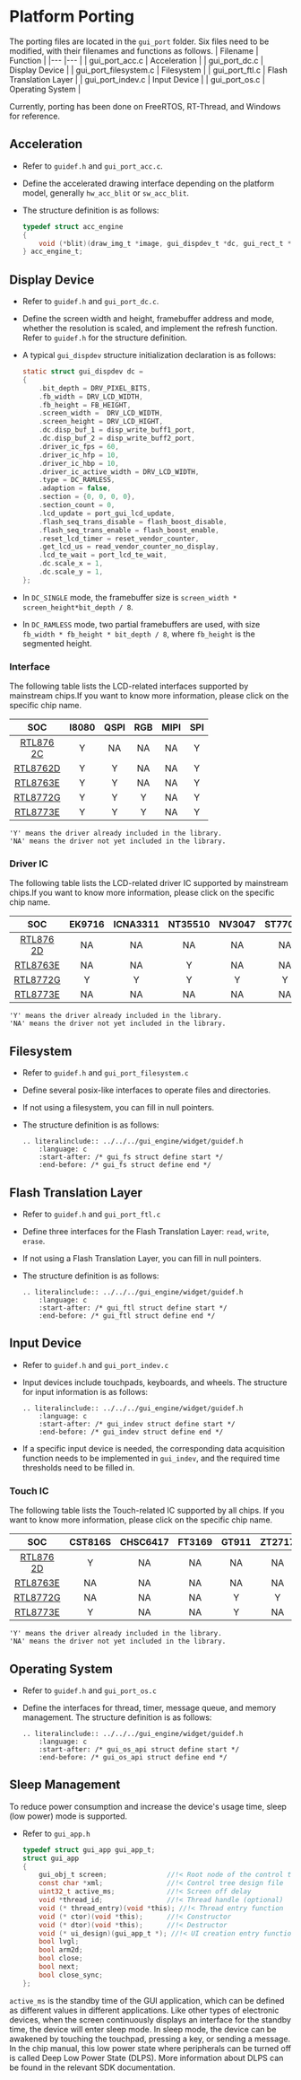 # Platform Porting

The porting files are located in the `gui_port` folder.
Six files need to be modified, with their filenames and functions as follows.
| Filename                   | Function             |
|---                         |---                   |
| gui_port_acc.c             | Acceleration         |
| gui_port_dc.c              | Display Device       |
| gui_port_filesystem.c      | Filesystem           |
| gui_port_ftl.c             | Flash Translation Layer |
| gui_port_indev.c           | Input Device         |
| gui_port_os.c              | Operating System     |

Currently, porting has been done on FreeRTOS, RT-Thread, and Windows for reference.

## Acceleration

- Refer to `guidef.h` and `gui_port_acc.c`.
- Define the accelerated drawing interface depending on the platform model, generally `hw_acc_blit` or `sw_acc_blit`.
- The structure definition is as follows:

    ```C
    typedef struct acc_engine
    {
        void (*blit)(draw_img_t *image, gui_dispdev_t *dc, gui_rect_t *rect);
    } acc_engine_t;
    ```

## Display Device

- Refer to `guidef.h` and `gui_port_dc.c`.
- Define the screen width and height, framebuffer address and mode, whether the resolution is scaled, and implement the refresh function. Refer to `guidef.h` for the structure definition.
- A typical `gui_dispdev` structure initialization declaration is as follows:

    ```C
    static struct gui_dispdev dc =
    {
        .bit_depth = DRV_PIXEL_BITS,
        .fb_width = DRV_LCD_WIDTH,
        .fb_height = FB_HEIGHT,
        .screen_width =  DRV_LCD_WIDTH,
        .screen_height = DRV_LCD_HIGHT,
        .dc.disp_buf_1 = disp_write_buff1_port,
        .dc.disp_buf_2 = disp_write_buff2_port,
        .driver_ic_fps = 60,
        .driver_ic_hfp = 10,
        .driver_ic_hbp = 10,
        .driver_ic_active_width = DRV_LCD_WIDTH,
        .type = DC_RAMLESS,
        .adaption = false,
        .section = {0, 0, 0, 0},
        .section_count = 0,
        .lcd_update = port_gui_lcd_update,
        .flash_seq_trans_disable = flash_boost_disable,
        .flash_seq_trans_enable = flash_boost_enable,
        .reset_lcd_timer = reset_vendor_counter,
        .get_lcd_us = read_vendor_counter_no_display,
        .lcd_te_wait = port_lcd_te_wait,
        .dc.scale_x = 1,
        .dc.scale_y = 1,
    };
    ```

- In `DC_SINGLE` mode, the framebuffer size is `screen_width * screen_height*bit_depth / 8`.
- In `DC_RAMLESS` mode, two partial framebuffers are used, with size `fb_width * fb_height * bit_depth / 8`, where `fb_height` is the segmented height.

### Interface

The following table lists the LCD-related interfaces supported by mainstream  chips.If you want to know more information, please click on the specific chip name.

| SOC                                                              | I8080 | QSPI | RGB | MIPI | SPI |
|:----------------------------------------------------------------:|:-----:|:----:|:---:|:----:|:---:|
| <span style="display:inline-block;width:70px">[RTL8762C]</span>  |   Y   |  NA  |  NA |  NA  |  Y  |
| [RTL8762D]                                                       |   Y   |  Y   |  NA |  NA  |  Y  |
| [RTL8763E]                                                       |   Y   |  Y   |  NA |  NA  |  Y  |
| [RTL8772G]                                                       |   Y   |  Y   |  Y  |  NA  |  Y  |
| [RTL8773E]                                                       |   Y   |  Y   |  Y  |  NA  |  Y  |

```{note}
'Y' means the driver already included in the library.
'NA' means the driver not yet included in the library.
```

### Driver IC

The following table lists the LCD-related driver IC supported by mainstream chips.If you want to know more information, please click on the specific chip name.

| SOC                                                             | EK9716 | ICNA3311 | NT35510 | NV3047 | ST7701S | ST77903 | ST7796 | OTM8009A | SH8601A | SH8601Z | RM69330 | ST7789 | NV3041A |
|:---------------------------------------------------------------:|:------:|:--------:|:-------:|:------:|:-------:|:-------:|:------:|:--------:|:-------:|:-------:|:-------:|:------:|:-------:|
| <span style="display:inline-block;width:70px">[RTL8762D]</span> |   NA   |    NA    |    NA   |   NA   |    NA   |    NA   |   Y    |    NA    |    NA   |    NA   |    Y    |   Y    |    Y    |
| [RTL8763E]                                                      |   NA   |    NA    |    Y    |   NA   |    NA   |    NA   |   NA   |    NA    |    NA   |    Y    |    NA   |   NA   |    NA   |
| [RTL8772G]                                                      |   Y    |    Y     |    Y    |   Y    |    Y    |    Y    |   Y    |    NA    |    NA   |    NA   |    NA   |   NA   |    NA   |
| [RTL8773E]                                                      |   NA   |    NA    |    NA   |   NA   |    NA   |    NA   |   NA   |    NA    |    Y    |    NA   |    NA   |   NA   |    NA   |

```{note}
'Y' means the driver already included in the library.
'NA' means the driver not yet included in the library.
```

## Filesystem

- Refer to `guidef.h` and `gui_port_filesystem.c`
- Define several posix-like interfaces to operate files and directories.
- If not using a filesystem, you can fill in null pointers.
- The structure definition is as follows:

    ```eval_rst
    .. literalinclude:: ../../../gui_engine/widget/guidef.h
        :language: c
        :start-after: /* gui_fs struct define start */
        :end-before: /* gui_fs struct define end */
    ```

## Flash Translation Layer

- Refer to `guidef.h` and `gui_port_ftl.c`
- Define three interfaces for the Flash Translation Layer: `read`, `write`, `erase`.
- If not using a Flash Translation Layer, you can fill in null pointers.
- The structure definition is as follows:

    ```eval_rst
    .. literalinclude:: ../../../gui_engine/widget/guidef.h
        :language: c
        :start-after: /* gui_ftl struct define start */
        :end-before: /* gui_ftl struct define end */
    ```

## Input Device

- Refer to `guidef.h` and `gui_port_indev.c`
- Input devices include touchpads, keyboards, and wheels. The structure for input information is as follows:

    ```eval_rst
    .. literalinclude:: ../../../gui_engine/widget/guidef.h
        :language: c
        :start-after: /* gui_indev struct define start */
        :end-before: /* gui_indev struct define end */
    ```

- If a specific input device is needed, the corresponding data acquisition function needs to be implemented in `gui_indev`, and the required time thresholds need to be filled in.

### Touch IC

The following table lists the Touch-related IC supported by all chips. If you want to know more information, please click on the specific chip name.

| SOC                                                              | CST816S | CHSC6417 | FT3169 | GT911 | ZT2717 | CST816T | GT9147 |
|:----------------------------------------------------------------:|:-------:|:--------:|:------:|:-----:|:------:|:-------:|:------:|
| <span style="display:inline-block;width:70px">[RTL8762D]</span>  |    Y    |    NA    |   NA   |   NA  |   NA   |    NA   |    NA  |
| [RTL8763E]                                                       |    NA   |    NA    |   NA   |   NA  |   NA   |     Y   |     Y  |
| [RTL8772G]                                                       |    NA   |    NA    |   NA   |    Y  |    Y   |    NA   |    NA  |
| [RTL8773E]                                                       |    Y    |    NA    |   NA   |    Y  |   NA   |    NA   |    NA  |

```{note}
'Y' means the driver already included in the library.
'NA' means the driver not yet included in the library.
```

## Operating System

- Refer to `guidef.h` and `gui_port_os.c`
- Define the interfaces for thread, timer, message queue, and memory management. The structure definition is as follows:

    ```eval_rst
    .. literalinclude:: ../../../gui_engine/widget/guidef.h
        :language: c
        :start-after: /* gui_os_api struct define start */
        :end-before: /* gui_os_api struct define end */
    ```

## Sleep Management

To reduce power consumption and increase the device's usage time, sleep (low power) mode is supported.

- Refer to `gui_app.h`

    ```C
    typedef struct gui_app gui_app_t;
    struct gui_app
    {
        gui_obj_t screen;               //!< Root node of the control tree
        const char *xml;                //!< Control tree design file
        uint32_t active_ms;             //!< Screen off delay
        void *thread_id;                //!< Thread handle (optional)
        void (* thread_entry)(void *this); //!< Thread entry function
        void (* ctor)(void *this);      //!< Constructor
        void (* dtor)(void *this);      //!< Destructor
        void (* ui_design)(gui_app_t *); //!< UI creation entry function
        bool lvgl;
        bool arm2d;
        bool close;
        bool next;
        bool close_sync;
    };
    ```

`active_ms` is the standby time of the GUI application, which can be defined as different values in different applications.
Like other types of electronic devices, when the screen continuously displays an interface for the standby time, the device will enter sleep mode.
In sleep mode, the device can be awakened by touching the touchpad, pressing a key, or sending a message.
In the chip manual, this low power state where peripherals can be turned off is called Deep Low Power State (DLPS). More information about DLPS can be found in the relevant SDK documentation.

[RTL8762C]: https://www.realmcu.com/en/Home/Product/93cc0582-3a3f-4ea8-82ea-76c6504e478a
[RTL8762D]: https://www.realmcu.com/en/Home/Product/52feef61-22d0-483e-926f-06eb10e804ca
[RTL8763E]: https://www.realmcu.com/en/Home/Product/eed7a243-66bf-4b5c-b811-a60d2d4e95cf
[RTL8772G]: https://www.realmcu.com/en/Home/Product/c175760b-088e-43d9-86da-1fc9b3f07ec3
[RTL8773E]: https://www.realmcu.com/en/Home/Product/eed7a243-66bf-4b5c-b811-a60d2d4e95cf
